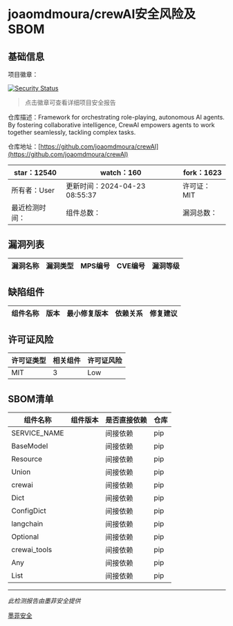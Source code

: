 # joaomdmoura/crewAI安全风险及SBOM

## 基础信息

项目徽章：

[![Security Status](https://www.murphysec.com/platform3/v31/badge/1782844305841201152.svg)](https://www.murphysec.com/console/report/1738641563397083136/1782844305841201152)

> 点击徽章可查看详细项目安全报告

仓库描述：Framework for orchestrating role-playing, autonomous AI agents. By fostering collaborative intelligence, CrewAI empowers agents to work together seamlessly, tackling complex tasks.

仓库地址：[https://github.com/joaomdmoura/crewAI](https://github.com/joaomdmoura/crewAI)

| star：12540 | watch：160 | fork：1623 |
| ----------- | -------------- | ------------ |
| 所有者：User | 更新时间：2024-04-23 08:55:37 | 许可证：MIT |
| 最近检测时间： | 组件总数： | 漏洞总数： |




## 漏洞列表

| 漏洞名称 | 漏洞类型 | MPS编号 | CVE编号 | 漏洞等级 |
| ------- | ------ | ------- | ------ | ----- |





## 缺陷组件

| 组件名称 | 版本 | 最小修复版本 | 依赖关系 | 修复建议 |
| -------- | ---- | ------------ | -------- | -------- |





## 许可证风险

| 许可证类型 | 相关组件 | 许可证风险 |
| ---------- | -------- | ---------- |
|MIT|3|Low|




## SBOM清单

| 组件名称 | 组件版本 | 是否直接依赖 | 仓库 |
| -------- | -------- | ------------ | ---- |
|SERVICE_NAME||间接依赖|pip|
|BaseModel||间接依赖|pip|
|Resource||间接依赖|pip|
|Union||间接依赖|pip|
|crewai||间接依赖|pip|
|Dict||间接依赖|pip|
|ConfigDict||间接依赖|pip|
|langchain||间接依赖|pip|
|Optional||间接依赖|pip|
|crewai_tools||间接依赖|pip|
|Any||间接依赖|pip|
|List||间接依赖|pip|


------

*此检测报告由墨菲安全提供*

[墨菲安全](www.murphysec.com)